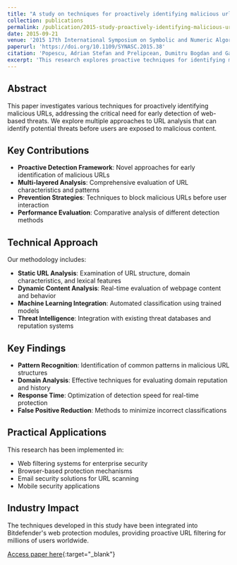 ```yaml
---
title: "A study on techniques for proactively identifying malicious urls"
collection: publications
permalink: /publication/2015-study-proactively-identifying-malicious-urls
date: 2015-09-21
venue: '2015 17th International Symposium on Symbolic and Numeric Algorithms for Scientific Computing (SYNASC)'
paperurl: 'https://doi.org/10.1109/SYNASC.2015.38'
citation: 'Popescu, Adrian Stefan and Prelipcean, Dumitru Bogdan and Gavrilut, Dragos Teodor, "A study on techniques for proactively identifying malicious urls." 2015 17th International Symposium on Symbolic and Numeric Algorithms for Scientific Computing (SYNASC), pages 204-211, IEEE, 2015.'
excerpt: 'This research explores proactive techniques for identifying malicious URLs before they can cause harm, focusing on early detection methods and prevention strategies.'
---
```


## Abstract

This paper investigates various techniques for proactively identifying malicious URLs, addressing the critical need for early detection of web-based threats. We explore multiple approaches to URL analysis that can identify potential threats before users are exposed to malicious content.

## Key Contributions

- **Proactive Detection Framework**: Novel approaches for early identification of malicious URLs
- **Multi-layered Analysis**: Comprehensive evaluation of URL characteristics and patterns
- **Prevention Strategies**: Techniques to block malicious URLs before user interaction
- **Performance Evaluation**: Comparative analysis of different detection methods

## Technical Approach

Our methodology includes:
- **Static URL Analysis**: Examination of URL structure, domain characteristics, and lexical features
- **Dynamic Content Analysis**: Real-time evaluation of webpage content and behavior
- **Machine Learning Integration**: Automated classification using trained models
- **Threat Intelligence**: Integration with existing threat databases and reputation systems

## Key Findings

- **Pattern Recognition**: Identification of common patterns in malicious URL structures
- **Domain Analysis**: Effective techniques for evaluating domain reputation and history
- **Response Time**: Optimization of detection speed for real-time protection
- **False Positive Reduction**: Methods to minimize incorrect classifications

## Practical Applications

This research has been implemented in:
- Web filtering systems for enterprise security
- Browser-based protection mechanisms
- Email security solutions for URL scanning
- Mobile security applications

## Industry Impact

The techniques developed in this study have been integrated into Bitdefender's web protection modules, providing proactive URL filtering for millions of users worldwide.

[Access paper here](https://doi.org/10.1109/SYNASC.2015.38){:target="_blank"}
